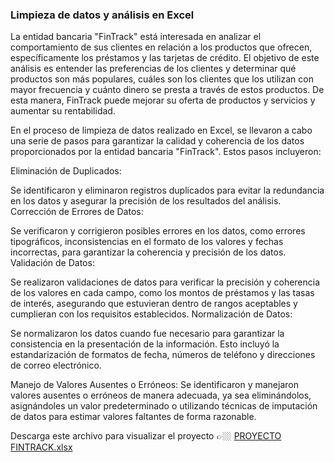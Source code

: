 ### Limpieza de datos y análisis en Excel 

La entidad bancaria "FinTrack" está interesada en analizar el comportamiento de
sus clientes en relación a los productos que ofrecen, específicamente los
préstamos y las tarjetas de crédito. El objetivo de este análisis es entender las
preferencias de los clientes y determinar qué productos son más populares, cuáles
son los clientes que los utilizan con mayor frecuencia y cuánto dinero se presta a
través de estos productos. De esta manera, FinTrack puede mejorar su oferta de
productos y servicios y aumentar su rentabilidad. 

En el proceso de limpieza de datos realizado en Excel, se llevaron a cabo una serie de pasos para garantizar la calidad y coherencia de los datos proporcionados por la entidad bancaria "FinTrack". Estos pasos incluyeron:

Eliminación de Duplicados:

Se identificaron y eliminaron registros duplicados para evitar la redundancia en los datos y asegurar la precisión de los resultados del análisis.
Corrección de Errores de Datos:

Se verificaron y corrigieron posibles errores en los datos, como errores tipográficos, inconsistencias en el formato de los valores y fechas incorrectas, para garantizar la coherencia y precisión de los datos.
Validación de Datos:

Se realizaron validaciones de datos para verificar la precisión y coherencia de los valores en cada campo, como los montos de préstamos y las tasas de interés, asegurando que estuvieran dentro de rangos aceptables y cumplieran con los requisitos establecidos.
Normalización de Datos:

Se normalizaron los datos cuando fue necesario para garantizar la consistencia en la presentación de la información. Esto incluyó la estandarización de formatos de fecha, números de teléfono y direcciones de correo electrónico.

Manejo de Valores Ausentes o Erróneos:
Se identificaron y manejaron valores ausentes o erróneos de manera adecuada, ya sea eliminándolos, asignándoles un valor predeterminado o utilizando técnicas de imputación de datos para estimar valores faltantes de forma razonable.

Descarga este archivo para visualizar el proyecto 👉🏼 [PROYECTO FINTRACK.xlsx](https://github.com/saracod1/limpiezaexcel/blob/main/PROYECTO%20FINTRACK.xlsx "PROYECTO FINTRACK.xlsx")
